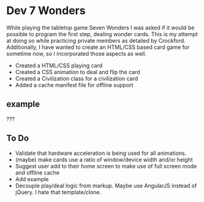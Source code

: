 Dev 7 Wonders
===
While playing the tabletop game Seven Wonders I was asked if it would be possible to program the first step,
dealing wonder cards. This is my attempt at doing so while practicing private members as detailed by Crockford.
Additionally, I have wanted to create an HTML/CSS based card game for sometime now, so I incorporated those aspects as well.

- Created a HTML/CSS playing card
- Created a CSS animation to deal and flip the card
- Created a Civilization class for a civilization card
- Added a cache manifest file for offline support

example
---
???

To Do
---
- Validate that hardware acceleration is being used for all animations.
- (maybe) make cards use a ratio of window/device width and/or height
- Suggest user add to their home screen to make use of full screen mode and offline cache
- Add example
- Decouple play/deal logic from markup. Maybe use AngularJS instead of jQuery. I hate that template/clone.
